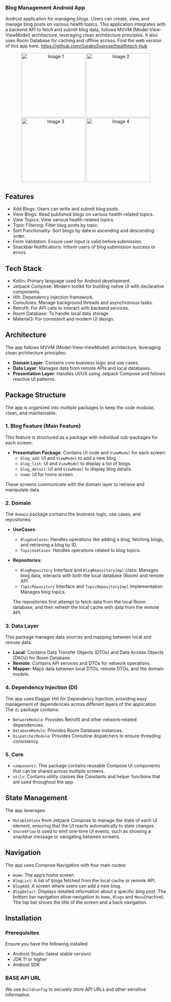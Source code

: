 ### Blog Management Android App
Android application for managing blogs. Users can create, view, and manage blog posts on various health topics.
This application integrates with a backend API to fetch and submit blog data, follows MVVM (Model-View-ViewModel) architecture, leveraging clean architecture principles. It also uses Room Database for caching and offline access.
Find the web version of this app here. https://github.com/GwakoSyprose/healthtech-hub

<p align="center">
  <img src="https://github.com/user-attachments/assets/1d24659f-eecd-4e11-be30-7c3a53148901" alt="Image 1" width="200"/>
  <img src="https://github.com/user-attachments/assets/d789c8cc-24d1-4a6a-a6b7-05ed8bd25b87" alt="Image 2" width="200"/>
  <img src="https://github.com/user-attachments/assets/3b9a6ee7-f9b4-4255-a995-256fe88d6ac0" alt="Image 3" width="200"/>
  <img src="https://github.com/user-attachments/assets/69ae583b-28d3-4514-8bf0-05789d891759" alt="Image 4" width="200"/>
</p>


## Features
- Add Blogs: Users can write and submit blog posts.
- View Blogs: Read published blogs on various health-related topics.
- View Topics: View various health-related topics.
- Topic Filtering: Filter blog posts by topic.
- Sort Functionality: Sort blogs by date in ascending and descending order.
- Form Validation: Ensure user input is valid before submission.
- Snackbar Notifications: Inform users of blog submission success or errors.
  
## Tech Stack
- Kotlin: Primary language used for Android development.
- Jetpack Compose: Modern toolkit for building native UI with declarative components.
- Hilt: Dependency injection framework.
- Coroutines: Manage background threads and asynchronous tasks.
- Retrofit: For API calls to interact with backend services.
- Room Database: To handle local data storage.
- Material3: For consistent and modern UI design.

## Architecture
The app follows MVVM (Model-View-ViewModel) architecture, leveraging clean architecture principles:

- **Domain Layer**: Contains core business logic and use cases.
- **Data Layer**: Manages data from remote APIs and local databases.
- **Presentation Layer**:  Handles UI/UX using Jetpack Compose and follows reactive UI patterns.
## Package Structure

The app is organized into multiple packages to keep the code modular, clean, and maintainable:

### 1. **Blog Feature (Main Feature)**

This feature is structured as a package with individual sub-packages for each screen:

- **Presentation Package**: Contains UI code and `ViewModel` for each screen:
  - `blog_add`: UI and `ViewModel` to add a new blog.
  - `blog_list`: UI and `ViewModel` to display a list of blogs.
  - `blog_detail`: UI and `ViewModel` to display blog details.
  - `home`: UI for home screen.
  
These screens communicate with the domain layer to retrieve and manipulate data.

### 2. **Domain**

The `domain` package contains the business logic, use cases, and repositories:

- **UseCases**: 
  - `BlogUseCases`: Handles operations like adding a blog, fetching blogs, and retrieving a blog by ID.
  - `TopicUseCases`: Handles operations related to blog topics.
  
- **Repositories**:
  - `BlogRepository` Interface and `BlogRepositoryImpl` class: Manages blog data, interacts with both the local database (Room) and remote API.
  - `TopicRepository` Interface and `TopicRepositoryImpl` Implementation: Manages blog topics.
  
  The repositories first attempt to fetch data from the local Room database, and then refresh the local cache with data from the remote API.

### 3. **Data Layer**

This package manages data sources and mapping between local and remote data.

- **Local**: Contains Data Transfer Objects (DTOs) and Data Access Objects (DAOs) for Room Database.
- **Remote**: Contains API services and DTOs for network operations.
- **Mapper**: Maps data between local DTOs, remote DTOs, and the domain models.

### 4. **Dependency Injection (DI)**
The app uses Dagger Hilt for Dependency Injection, providing easy management of dependencies across different layers of the application.
The `di` package contains:
- `NetworkModule`: Provides Retrofit and other network-related dependencies.
- `DatabaseModule`: Provides Room Database instances.
- `DispatcherModule`: Provides Coroutine dispatchers to ensure threading consistency.

### 5. **Core**
- `components`: This package contains reusable Compose UI components that can be shared across multiple screens.
- `utils`: Contains utility classes like Constants and helper functions that are used throughout the app.

## State Management
The app leverages:
- `MutableState` from Jetpack Compose to manage the state of each UI element, ensuring that the UI reacts automatically to state changes.
- `SharedFlow` is used to emit one-time UI events, such as showing a snackbar message or navigating between screens.

## Navigation
The app uses Compose Navigation with four main routes:
- `Home`: The app’s home screen.
- `BlogList`: A list of blogs fetched from the local cache or remote API.
- `BlogAdd`: A screen where users can add a new blog.
- `BlogDetail`: Displays detailed information about a specific blog post.
The bottom bar navigation allow navigation to `Home`, `Blogs` and `Menu`(inactive). The top bar shows the title of the screen and a back navigation.

## Installation
### Prerequisites
Ensure you have the following installed:
- Android Studio (latest stable version)
- JDK 11 or higher
- Android SDK
  
### BASE API URL
We use `BuildConfig` to securely store API URLs and other sensitive information. 



